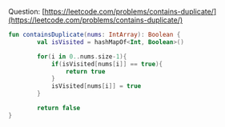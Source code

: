 Question: [https://leetcode.com/problems/contains-duplicate/](https://leetcode.com/problems/contains-duplicate/)

```kotlin
fun containsDuplicate(nums: IntArray): Boolean {
        val isVisited = hashMapOf<Int, Boolean>()

        for(i in 0..nums.size-1){
            if(isVisited[nums[i]] == true){
                return true
            }
            isVisited[nums[i]] = true
        }

        return false
}
```
